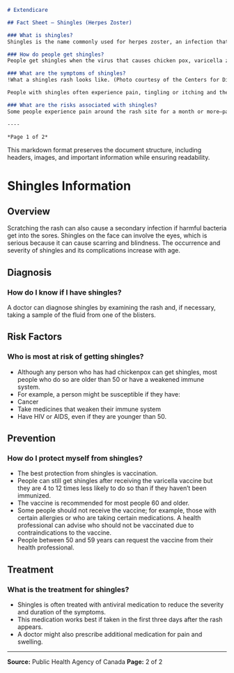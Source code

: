 ```markdown
# Extendicare

## Fact Sheet – Shingles (Herpes Zoster)

### What is shingles?
Shingles is the name commonly used for herpes zoster, an infection that shows up as a painful skin rash with blisters, usually on part of one side of the body (left or right), often in a strip. Shingles is caused by the varicella zoster virus.

### How do people get shingles?
People get shingles when the virus that causes chicken pox, varicella zoster, is reactivated in their body. The varicella zoster virus doesn’t leave the body, even after a person has recovered from chicken pox. It can flare up again, causing shingles, often many years after a person has had chicken pox. The virus tends to reactivate when a person’s immune system is weakened because of another health problem.

### What are the symptoms of shingles?
!What a shingles rash looks like. (Photo courtesy of the Centers for Disease Control and Prevention)

People with shingles often experience pain, tingling or itching and then a painful rash. The rash can occur anywhere on the body, although it is usually in one strip on the right or left side of the body. The rash consists of groups of small, fluid-filled blisters that dry, scab over, and heal (like chickenpox) in a few weeks. Healing is usually complete, but some people may be left with scars.

### What are the risks associated with shingles?
Some people experience pain around the rash site for a month or more—pain that is severe enough to interfere with daily activities.

----

*Page 1 of 2*
```

This markdown format preserves the document structure, including headers, images, and important information while ensuring readability.

# Shingles Information

## Overview
Scratching the rash can also cause a secondary infection if harmful bacteria get into the sores. Shingles on the face can involve the eyes, which is serious because it can cause scarring and blindness. The occurrence and severity of shingles and its complications increase with age.

## Diagnosis
### How do I know if I have shingles?
A doctor can diagnose shingles by examining the rash and, if necessary, taking a sample of the fluid from one of the blisters.

## Risk Factors
### Who is most at risk of getting shingles?
- Although any person who has had chickenpox can get shingles, most people who do so are older than 50 or have a weakened immune system.
- For example, a person might be susceptible if they have:
- Cancer
- Take medicines that weaken their immune system
- Have HIV or AIDS, even if they are younger than 50.

## Prevention
### How do I protect myself from shingles?
- The best protection from shingles is vaccination.
- People can still get shingles after receiving the varicella vaccine but they are 4 to 12 times less likely to do so than if they haven’t been immunized.
- The vaccine is recommended for most people 60 and older.
- Some people should not receive the vaccine; for example, those with certain allergies or who are taking certain medications. A health professional can advise who should not be vaccinated due to contraindications to the vaccine.
- People between 50 and 59 years can request the vaccine from their health professional.

## Treatment
### What is the treatment for shingles?
- Shingles is often treated with antiviral medication to reduce the severity and duration of the symptoms.
- This medication works best if taken in the first three days after the rash appears.
- A doctor might also prescribe additional medication for pain and swelling.

----

**Source:** Public Health Agency of Canada
**Page:** 2 of 2